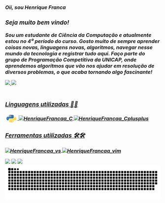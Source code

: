 <head><i><h3>
  Oii, sou Henrique Franca
<head><i><h3>
  Seja muito bem vindo!
</h3></i></head>
<p>

Sou um estudante de Ciência da Computação e atualmente estou no 4⁰ período do curso. Gosto muito de sempre aprender coisas novas, linguagens novas, algoritmos, navegar nesse mundo da tecnologia e registrar tudo aqui. Faço parte do grupo de Programação Competitiva da UNICAP, onde aprendemos algoritmos que vão nos ajudar em resolução de diversos problemas, o que acaba tornando algo fascinante!


<div>
  <a href="https://github.com/HenriqueFrancaa">
  <img height="150em" src="https://github-readme-stats.vercel.app/api?username=HenriqueFrancaa&show_icons=true&theme=transparent&include_all_commits=true&count_private=true"/>
 
   <img height="150em" src="https://github-readme-stats.vercel.app/api/top-langs/?username=HenriqueFrancaa&layout=compact&langs_count=16&theme=transparent"/>
  
  <div style="display: inline_block"><br>
<head><i><h3>
  Linguagens utilizadas 🧠🧠
</h3></i></head>
<p>
    
  <img align="center" alt="HenriqueFrancaa_Python" height="30" width="40" src="https://raw.githubusercontent.com/devicons/devicon/master/icons/python/python-original.svg">
  <img align="center" alt="HenriqueFrancaa_C" height="30" width="40" src="https://cdn.jsdelivr.net/gh/devicons/devicon/icons/c/c-original.svg">
  <img align="center" alt="HenriqueFrancaa_Cplusplus" height="30" width="40" src="https://cdn.jsdelivr.net/gh/devicons/devicon/icons/cplusplus/cplusplus-original.svg">

<head><i><h3>
  Ferramentas utilizadas 🛠️🛠
</h3></i></head>
<p>

<img align="center" alt="HenriqueFrancaa_vs" height="30" width="40" src="https://cdn.jsdelivr.net/gh/devicons/devicon/icons/vscode/vscode-original.svg">
 <img align="center" alt="HenriqueFrancaa_vim" height="30" width="40" src="https://cdn.jsdelivr.net/gh/devicons/devicon/icons/vim/vim-original.svg">

</div>
<div>
  <a href="https://instagram.com/henriq.francaa" target="_blank"><img src="https://img.shields.io/badge/-Instagram-%23E4405F?style=for-the-badge&logo=instagram&logoColor=white" target="_blank"></a> 
  <a href = "mailto:henrique23.franca@gmail.com"><img src="https://img.shields.io/badge/-Gmail-%23333?style=for-the-badge&logo=gmail&logoColor=white" target="_blank"></a>
  <a href="https://www.linkedin.com/in/henrique-franca-16390125b" target="_blank"><img src="https://img.shields.io/badge/-LinkedIn-%230077B5?style=for-the-badge&logo=linkedin&logoColor=white" target="_blank"></a> 
 
<picture>
  <source media="(prefers-color-scheme: dark)" srcset="https://raw.githubusercontent.com/platane/platane/output/github-contribution-grid-snake-dark.svg">
  <source media="(prefers-color-scheme: light)" srcset="https://raw.githubusercontent.com/platane/platane/output/github-contribution-grid-snake.svg">
  <img alt="github contribution grid snake animation" src="https://raw.githubusercontent.com/platane/platane/output/github-contribution-grid-snake.svg">
</picture>
 
</div>
